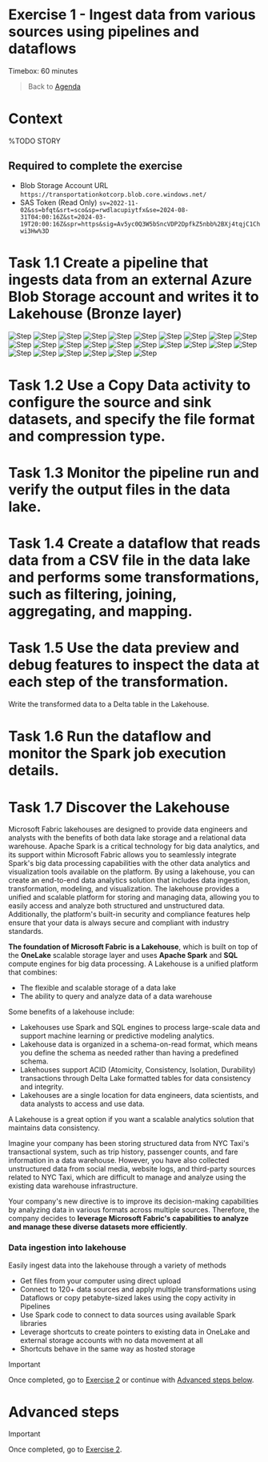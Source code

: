 # Exercise 1 - Ingest data from various sources using pipelines and dataflows 

Timebox: 60 minutes
> Back to [Agenda](./../README.md#agenda)

# Context
%TODO STORY


## Required to complete the exercise
* Blob Storage Account URL `https://transportationkotcorp.blob.core.windows.net/`
* SAS Token (Read Only) `sv=2022-11-02&ss=bfqt&srt=sco&sp=rwdlacupiytfx&se=2024-08-31T04:00:16Z&st=2024-03-19T20:00:16Z&spr=https&sig=Av5yc0Q3W5bSncVDP2DpfkZ5nbb%2BXj4tqjC1Chwi3Hw%3D`

# Task 1.1 Create a pipeline that ingests data from an external Azure Blob Storage account and writes it to Lakehouse (Bronze layer)

![Step](../media/1/1.jpg)
![Step](../media/1/2.jpg)
![Step](../media/1/3.jpg)
![Step](../media/1/4.jpg)
![Step](../media/1/5.jpg)
![Step](../media/1/6.jpg)
![Step](../media/1/7.jpg)
![Step](../media/1/8.jpg)
![Step](../media/1/9.jpg)
![Step](../media/1/10.jpg)
![Step](../media/1/11.jpg)
![Step](../media/1/12.jpg)
![Step](../media/1/13.jpg)
![Step](../media/1/14.jpg)
![Step](../media/1/15.jpg)
![Step](../media/1/16.jpg)
![Step](../media/1/17.jpg)
![Step](../media/1/18.jpg)
![Step](../media/1/19.jpg)
![Step](../media/1/20.jpg)
![Step](../media/1/21.jpg)
![Step](../media/1/22.jpg)
![Step](../media/1/23.jpg)
![Step](../media/1/24.jpg)
![Step](../media/1/25.jpg)
![Step](../media/1/26.jpg)





# Task 1.2 Use a Copy Data activity to configure the source and sink datasets, and specify the file format and compression type.



# Task 1.3 Monitor the pipeline run and verify the output files in the data lake. 



# Task 1.4 Create a dataflow that reads data from a CSV file in the data lake and performs some transformations, such as filtering, joining, aggregating, and mapping. 



# Task 1.5 Use the data preview and debug features to inspect the data at each step of the transformation.
Write the transformed data to a Delta table in the Lakehouse.



# Task 1.6 Run the dataflow and monitor the Spark job execution details. 



# Task 1.7 Discover the Lakehouse 

Microsoft Fabric lakehouses are designed to provide data engineers and analysts with the benefits of both data lake storage and a relational data warehouse. Apache Spark is a critical technology for big data analytics, and its support within Microsoft Fabric allows you to seamlessly integrate Spark's big data processing capabilities with the other data analytics and visualization tools available on the platform. 
By using a lakehouse, you can create an end-to-end data analytics solution that includes data ingestion, transformation, modeling, and visualization. The lakehouse provides a unified and scalable platform for storing and managing data, allowing you to easily access and analyze both structured and unstructured data. Additionally, the platform's built-in security and compliance features help ensure that your data is always secure and compliant with industry standards.


**The foundation of Microsoft Fabric is a Lakehouse**, which is built on top of the **OneLake** scalable storage layer and uses **Apache Spark** and **SQL** compute engines for big data processing. A Lakehouse is a unified platform that combines:
- The flexible and scalable storage of a data lake
- The ability to query and analyze data of a data warehouse

Some benefits of a lakehouse include:
- Lakehouses use Spark and SQL engines to process large-scale data and support machine learning or predictive modeling analytics.
- Lakehouse data is organized in a schema-on-read format, which means you define the schema as needed rather than having a predefined schema.
- Lakehouses support ACID (Atomicity, Consistency, Isolation, Durability) transactions through Delta Lake formatted tables for data consistency and integrity.
- Lakehouses are a single location for data engineers, data scientists, and data analysts to access and use data.

A Lakehouse is a great option if you want a scalable analytics solution that maintains data consistency.

Imagine your company has been storing structured data from NYC Taxi's transactional system, such as trip history, passenger counts, and fare information in a data warehouse. However, you have also collected unstructured data from social media, website logs, and third-party sources related to NYC Taxi, which are difficult to manage and analyze using the existing data warehouse infrastructure.

Your company's new directive is to improve its decision-making capabilities by analyzing data in various formats across multiple sources. Therefore, the company decides to **leverage Microsoft Fabric's capabilities to analyze and manage these diverse datasets more efficiently**.


###  Data ingestion into lakehouse
Easily ingest data into the lakehouse through a variety of methods

* Get files from your computer using direct upload
* Connect to 120+ data sources and apply multiple transformations using Dataflows or copy petabyte-sized lakes using the copy activity in Pipelines
* Use Spark code to connect to data sources using available Spark libraries
* Leverage shortcuts to create pointers to existing data in OneLake and external storage accounts with no data movement at all
* Shortcuts behave in the same way as hosted storage





> [!IMPORTANT]
> Once completed, go to [Exercise 2](./../exercise-2/exercise-2.md) or continue with [Advanced steps below](#advanced-steps).


# Advanced steps



> [!IMPORTANT]
> Once completed, go to [Exercise 2](./../exercise-2/exercise-2.md).